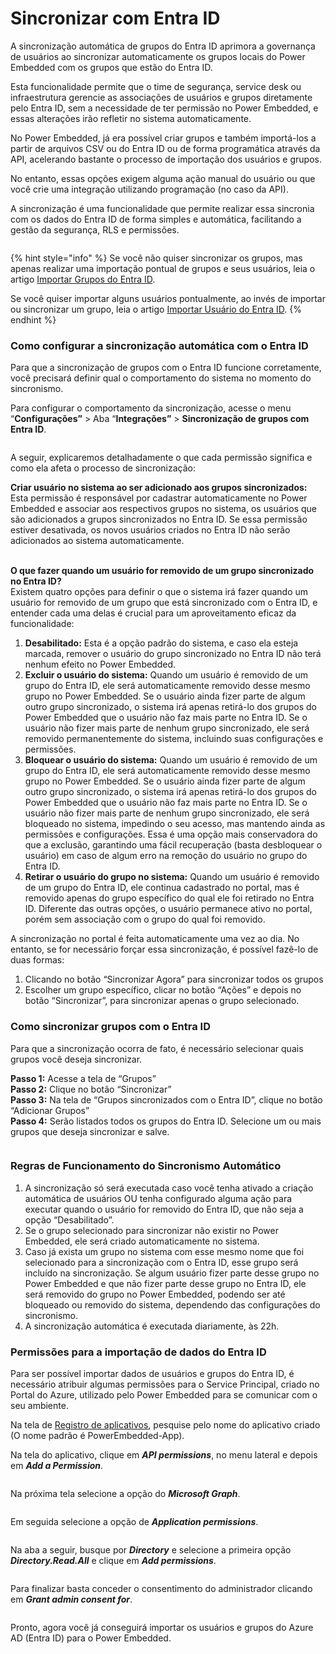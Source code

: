 # Sincronizar com Entra ID

A sincronização automática de grupos do Entra ID aprimora a governança de usuários ao sincronizar automaticamente os grupos locais do Power Embedded com os grupos que estão do Entra ID.

Esta funcionalidade permite que o time de segurança, service desk ou infraestrutura gerencie as associações de usuários e grupos diretamente pelo Entra ID, sem a necessidade de ter permissão no Power Embedded, e essas alterações irão refletir no sistema automaticamente.

No Power Embedded, já era possível criar grupos e também importá-los a partir de arquivos CSV ou do Entra ID ou de forma programática através da API, acelerando bastante o processo de importação dos usuários e grupos.

No entanto, essas opções exigem alguma ação manual do usuário ou que você crie uma integração utilizando programação (no caso da API).

A sincronização é uma funcionalidade que permite realizar essa sincronia com os dados do Entra ID de forma simples e automática, facilitando a gestão da segurança, RLS e permissões.

<figure><img src="../../.gitbook/assets/image (253).png" alt=""><figcaption></figcaption></figure>

{% hint style="info" %}
Se você não quiser sincronizar os grupos, mas apenas realizar uma importação pontual de grupos e seus usuários, leia o artigo [Importar Grupos do Entra ID](importar-do-entra-id.md).



Se você quiser importar alguns usuários pontualmente, ao invés de importar ou sincronizar um grupo, leia o artigo [Importar Usuário do Entra ID](../usuarios/importar-do-entra-id.md).
{% endhint %}



### Como configurar a sincronização automática com o Entra ID

Para que a sincronização de grupos com o Entra ID funcione corretamente, você precisará definir qual o comportamento do sistema no momento do sincronismo.

Para configurar o comportamento da sincronização, acesse o menu “**Configurações”** > Aba “**Integrações”** > **Sincronização de grupos com Entra ID**.

<figure><img src="../../.gitbook/assets/image (255).png" alt=""><figcaption></figcaption></figure>

A seguir, explicaremos detalhadamente o que cada permissão significa e como ela afeta o processo de sincronização:

**Criar usuário no sistema ao ser adicionado aos grupos sincronizados:** Esta permissão é responsável por cadastrar automaticamente no Power Embedded e associar aos respectivos grupos no sistema, os usuários que são adicionados a grupos sincronizados no Entra ID. Se essa permissão estiver desativada, os novos usuários criados no Entra ID não serão adicionados ao sistema automaticamente.

\
**O que fazer quando um usuário for removido de um grupo sincronizado no Entra ID?**\
Existem quatro opções para definir o que o sistema irá fazer quando um usuário for removido de um grupo que está sincronizado com o Entra ID, e entender cada uma delas é crucial para um aproveitamento eficaz da funcionalidade:

1. **Desabilitado:** Esta é a opção padrão do sistema, e caso ela esteja marcada, remover o usuário do grupo sincronizado no Entra ID não terá nenhum efeito no Power Embedded.
2. **Excluir o usuário do sistema:** Quando um usuário é removido de um grupo do Entra ID, ele será automaticamente removido desse mesmo grupo no Power Embedded. Se o usuário ainda fizer parte de algum outro grupo sincronizado, o sistema irá apenas retirá-lo dos grupos do Power Embedded que o usuário não faz mais parte no Entra ID. Se o usuário não fizer mais parte de nenhum grupo sincronizado, ele será removido permanentemente do sistema, incluindo suas configurações e permissões.
3. **Bloquear o usuário do sistema:** Quando um usuário é removido de um grupo do Entra ID, ele será automaticamente removido desse mesmo grupo no Power Embedded. Se o usuário ainda fizer parte de algum outro grupo sincronizado, o sistema irá apenas retirá-lo dos grupos do Power Embedded que o usuário não faz mais parte no Entra ID. Se o usuário não fizer mais parte de nenhum grupo sincronizado, ele será bloqueado no sistema, impedindo o seu acesso, mas mantendo ainda as permissões e configurações. Essa é uma opção mais conservadora do que a exclusão, garantindo uma fácil recuperação (basta desbloquear o usuário) em caso de algum erro na remoção do usuário no grupo do Entra ID.
4. **Retirar o usuário do grupo no sistema:** Quando um usuário é removido de um grupo do Entra ID, ele continua cadastrado no portal, mas é removido apenas do grupo específico do qual ele foi retirado no Entra ID. Diferente das outras opções, o usuário permanece ativo no portal, porém sem associação com o grupo do qual foi removido.

&#x20;

A sincronização no portal é feita automaticamente uma vez ao dia. No entanto, se for necessário forçar essa sincronização, é possível fazê-lo de duas formas:

1. Clicando no botão “Sincronizar Agora” para sincronizar todos os grupos
2. Escolher um grupo específico, clicar no botão “Ações” e depois no botão “Sincronizar”, para sincronizar apenas o grupo selecionado.



### Como sincronizar grupos com o Entra ID

Para que a sincronização ocorra de fato, é necessário selecionar quais grupos você deseja sincronizar.

**Passo 1:** Acesse a tela de “Grupos”\
**Passo 2:** Clique no botão “Sincronizar”\
**Passo 3:** Na tela de “Grupos sincronizados com o Entra ID”, clique no botão “Adicionar Grupos”\
**Passo 4:** Serão listados todos os grupos do Entra ID. Selecione um ou mais grupos que deseja sincronizar e salve.

<figure><img src="../../.gitbook/assets/image (256).png" alt=""><figcaption></figcaption></figure>



### Regras de Funcionamento do Sincronismo Automático

1. A sincronização só será executada caso você tenha ativado a criação automática de usuários OU tenha configurado alguma ação para executar quando o usuário for removido do Entra ID, que não seja a opção “Desabilitado”.
2. Se o grupo selecionado para sincronizar não existir no Power Embedded, ele será criado automaticamente no sistema.
3. Caso já exista um grupo no sistema com esse mesmo nome que foi selecionado para a sincronização com o Entra ID, esse grupo será incluído na sincronização. Se algum usuário fizer parte desse grupo no Power Embedded e que não fizer parte desse grupo no Entra ID, ele será removido do grupo no Power Embedded, podendo ser até bloqueado ou removido do sistema, dependendo das configurações do sincronismo.
4. A sincronização automática é executada diariamente, às 22h.



### Permissões para a importação de dados do Entra ID

Para ser possível importar dados de usuários e grupos do Entra ID, é necessário atribuir algumas permissões para o Service Principal, criado no Portal do Azure, utilizado pelo Power Embedded para se comunicar com o seu ambiente.

Na tela de [Registro de aplicativos](https://portal.azure.com/#view/Microsoft\_AAD\_IAM/ActiveDirectoryMenuBlade/\~/RegisteredApps), pesquise pelo nome do aplicativo criado (O nome padrão é PowerEmbedded-App).

Na tela do aplicativo, clique em _**API permissions**_, no menu lateral e depois em _**Add a Permission**_.

<figure><img src="../../.gitbook/assets/image (257).png" alt=""><figcaption></figcaption></figure>

Na próxima tela selecione a opção do _**Microsoft Graph**_.

<figure><img src="../../.gitbook/assets/image (258).png" alt=""><figcaption></figcaption></figure>

Em seguida selecione a opção de _**Application permissions**_.

<figure><img src="../../.gitbook/assets/image (259).png" alt=""><figcaption></figcaption></figure>

Na aba a seguir, busque por _**Directory**_ e selecione a primeira opção _**Directory.Read.All**_ e clique em _**Add permissions**_.

<figure><img src="../../.gitbook/assets/image (260).png" alt=""><figcaption></figcaption></figure>

Para finalizar basta conceder o consentimento do administrador clicando em _**Grant admin consent for**_.

<figure><img src="../../.gitbook/assets/image (261).png" alt=""><figcaption></figcaption></figure>

Pronto, agora você já conseguirá importar os usuários e grupos do Azure AD (Entra ID) para o Power Embedded.
